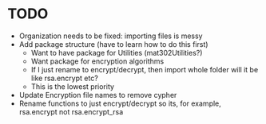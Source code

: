 # TODO

- Organization needs to be fixed: importing files is messy
- Add package structure (have to learn how to do this first)
    - Want to have package for Utilities (mat302Utilities?)
    - Want package for encryption algorithms
    - If I just rename to encrypt/decrypt, then import whole folder will it
      be like rsa.encrypt etc?
    - This is the lowest priority
- Update Encryption file names to remove cypher
- Rename functions to just encrypt/decrypt so its, for example, rsa.encrypt not
  rsa.encrypt_rsa